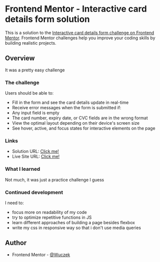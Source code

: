 # Frontend Mentor - Interactive card details form solution

This is a solution to the [Interactive card details form challenge on Frontend Mentor](https://www.frontendmentor.io/challenges/interactive-card-details-form-XpS8cKZDWw). Frontend Mentor challenges help you improve your coding skills by building realistic projects. 

## Overview

It was a pretty easy challenge

### The challenge

Users should be able to:

- Fill in the form and see the card details update in real-time
- Receive error messages when the form is submitted if:
- Any input field is empty
- The card number, expiry date, or CVC fields are in the wrong format
- View the optimal layout depending on their device's screen size
- See hover, active, and focus states for interactive elements on the page

### Links

- Solution URL: [Click me!](https://www.frontendmentor.io/solutions/interactive-credit-card-using-vanilla-htmlcssjs-NGcM-pHW5X)
- Live Site URL: [Click me!](https://capable-otter-07926b.netlify.app)

### What I learned

Not much, it was just a practice challenge I guess

### Continued development

I need to:
- focus more on readability of my code
- try to optimize repetitive functions in JS
- learn different approaches of building a page besides flexbox
- write my css in responsive way so that i don't use media queries

## Author

- Frontend Mentor - [@Wuczek](https://www.frontendmentor.io/profile/Wuczek)

